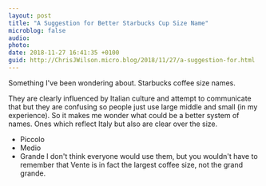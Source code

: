 ```yaml
---
layout: post
title: "A Suggestion for Better Starbucks Cup Size Name"
microblog: false
audio: 
photo: 
date: 2018-11-27 16:41:35 +0100
guid: http://ChrisJWilson.micro.blog/2018/11/27/a-suggestion-for.html
---
```

 Something I've been wondering about. Starbucks coffee size names. 

They are clearly influenced by Italian culture and attempt to communicate that but they are confusing so people just use large middle and small (in my experience). So it makes me wonder what could be a better system of names. Ones which reflect Italy but also are clear over the size. 
- Piccolo 
- Medio
- Grande
I don't think everyone would use them, but you wouldn't have to remember that Vente is in fact the largest coffee size, not the grand grande.
